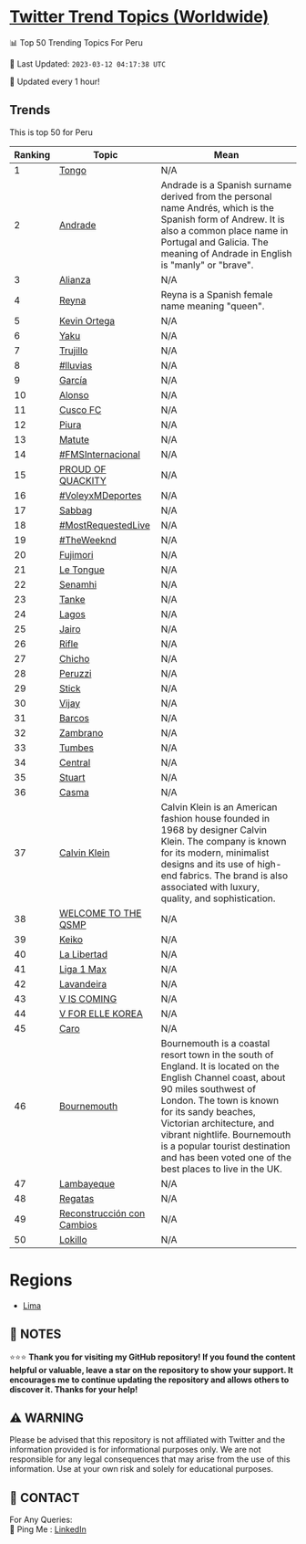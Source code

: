 [Twitter Trend Topics (Worldwide)](https://github.com/ErcinDedeoglu/Twitter-Trend-Topics)
==========


📊 Top 50 Trending Topics For Peru

📆 Last Updated: `2023-03-12 04:17:38 UTC`

🔧 Updated every 1 hour!


## Trends

This is top 50 for Peru

| Ranking | Topic | Mean |
| ------- | ------------ | ------------ |
| 1 | [Tongo](http://twitter.com/search?q=Tongo) | N/A |
| 2 | [Andrade](http://twitter.com/search?q=Andrade) | Andrade is a Spanish surname derived from the personal name Andrés, which is the Spanish form of Andrew. It is also a common place name in Portugal and Galicia. The meaning of Andrade in English is "manly" or "brave". |
| 3 | [Alianza](http://twitter.com/search?q=Alianza) | N/A |
| 4 | [Reyna](http://twitter.com/search?q=Reyna) | Reyna is a Spanish female name meaning "queen". |
| 5 | [Kevin Ortega](http://twitter.com/search?q=Kevin+Ortega) | N/A |
| 6 | [Yaku](http://twitter.com/search?q=Yaku) | N/A |
| 7 | [Trujillo](http://twitter.com/search?q=Trujillo) | N/A |
| 8 | [#lluvias](http://twitter.com/search?q=%23lluvias) | N/A |
| 9 | [García](http://twitter.com/search?q=Garc%c3%ada) | N/A |
| 10 | [Alonso](http://twitter.com/search?q=Alonso) | N/A |
| 11 | [Cusco FC](http://twitter.com/search?q=Cusco+FC) | N/A |
| 12 | [Piura](http://twitter.com/search?q=Piura) | N/A |
| 13 | [Matute](http://twitter.com/search?q=Matute) | N/A |
| 14 | [#FMSInternacional](http://twitter.com/search?q=%23FMSInternacional) | N/A |
| 15 | [PROUD OF QUACKITY](http://twitter.com/search?q=PROUD+OF+QUACKITY) | N/A |
| 16 | [#VoleyxMDeportes](http://twitter.com/search?q=%23VoleyxMDeportes) | N/A |
| 17 | [Sabbag](http://twitter.com/search?q=Sabbag) | N/A |
| 18 | [#MostRequestedLive](http://twitter.com/search?q=%23MostRequestedLive) | N/A |
| 19 | [#TheWeeknd](http://twitter.com/search?q=%23TheWeeknd) | N/A |
| 20 | [Fujimori](http://twitter.com/search?q=Fujimori) | N/A |
| 21 | [Le Tongue](http://twitter.com/search?q=Le+Tongue) | N/A |
| 22 | [Senamhi](http://twitter.com/search?q=Senamhi) | N/A |
| 23 | [Tanke](http://twitter.com/search?q=Tanke) | N/A |
| 24 | [Lagos](http://twitter.com/search?q=Lagos) | N/A |
| 25 | [Jairo](http://twitter.com/search?q=Jairo) | N/A |
| 26 | [Rifle](http://twitter.com/search?q=Rifle) | N/A |
| 27 | [Chicho](http://twitter.com/search?q=Chicho) | N/A |
| 28 | [Peruzzi](http://twitter.com/search?q=Peruzzi) | N/A |
| 29 | [Stick](http://twitter.com/search?q=Stick) | N/A |
| 30 | [Vijay](http://twitter.com/search?q=Vijay) | N/A |
| 31 | [Barcos](http://twitter.com/search?q=Barcos) | N/A |
| 32 | [Zambrano](http://twitter.com/search?q=Zambrano) | N/A |
| 33 | [Tumbes](http://twitter.com/search?q=Tumbes) | N/A |
| 34 | [Central](http://twitter.com/search?q=Central) | N/A |
| 35 | [Stuart](http://twitter.com/search?q=Stuart) | N/A |
| 36 | [Casma](http://twitter.com/search?q=Casma) | N/A |
| 37 | [Calvin Klein](http://twitter.com/search?q=Calvin+Klein) | Calvin Klein is an American fashion house founded in 1968 by designer Calvin Klein. The company is known for its modern, minimalist designs and its use of high-end fabrics. The brand is also associated with luxury, quality, and sophistication. |
| 38 | [WELCOME TO THE QSMP](http://twitter.com/search?q=WELCOME+TO+THE+QSMP) | N/A |
| 39 | [Keiko](http://twitter.com/search?q=Keiko) | N/A |
| 40 | [La Libertad](http://twitter.com/search?q=La+Libertad) | N/A |
| 41 | [Liga 1 Max](http://twitter.com/search?q=Liga+1+Max) | N/A |
| 42 | [Lavandeira](http://twitter.com/search?q=Lavandeira) | N/A |
| 43 | [V IS COMING](http://twitter.com/search?q=V+IS+COMING) | N/A |
| 44 | [V FOR ELLE KOREA](http://twitter.com/search?q=V+FOR+ELLE+KOREA) | N/A |
| 45 | [Caro](http://twitter.com/search?q=Caro) | N/A |
| 46 | [Bournemouth](http://twitter.com/search?q=Bournemouth) | Bournemouth is a coastal resort town in the south of England. It is located on the English Channel coast, about 90 miles southwest of London. The town is known for its sandy beaches, Victorian architecture, and vibrant nightlife. Bournemouth is a popular tourist destination and has been voted one of the best places to live in the UK. |
| 47 | [Lambayeque](http://twitter.com/search?q=Lambayeque) | N/A |
| 48 | [Regatas](http://twitter.com/search?q=Regatas) | N/A |
| 49 | [Reconstrucción con Cambios](http://twitter.com/search?q=Reconstrucci%c3%b3n+con+Cambios) | N/A |
| 50 | [Lokillo](http://twitter.com/search?q=Lokillo) | N/A |



# Regions

* [Lima](</Peru/Lima.md>)



## 📝 NOTES

⭐⭐⭐ **Thank you for visiting my GitHub repository! If you found the content helpful or valuable, leave a star on the repository to show your support. It encourages me to continue updating the repository and allows others to discover it. Thanks for your help!**


## ⚠️ WARNING

Please be advised that this repository is not affiliated with Twitter and the information provided is for informational purposes only. We are not responsible for any legal consequences that may arise from the use of this information. Use at your own risk and solely for educational purposes.


## 📨 CONTACT

 For Any Queries:  
            🏓 Ping Me : [LinkedIn](https://www.linkedin.com/in/ercindedeoglu/)
